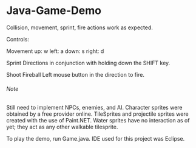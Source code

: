 # Java-Game-Demo

Collision, movement, sprint, fire actions work as expected. 

Controls:

Movement
up: w
left: a
down: s
right: d

Sprint
Directions in conjunction with holding down the SHIFT key.

Shoot Fireball
Left mouse button in the direction to fire.

###### Note
Still need to implement NPCs, enemies, and AI. Character sprites were obtained by a free provider online. TileSprites and projectile sprites were created with the use of Paint.NET. Water sprites have no interaction as of yet; they act as any other walkable tilesprite. 

To play the demo, run Game.java. IDE used for this project was Eclipse.
